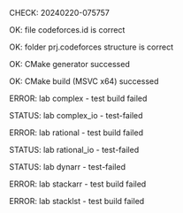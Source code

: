 CHECK: 20240220-075757
OK: file codeforces.id is correct
OK: folder prj.codeforces structure is correct
OK: CMake generator successed
OK: CMake build (MSVC x64) successed
ERROR: lab complex - test build failed
STATUS: lab complex_io - test-failed
ERROR: lab rational - test build failed
STATUS: lab rational_io - test-failed
STATUS: lab dynarr - test-failed
ERROR: lab stackarr - test build failed
ERROR: lab stacklst - test build failed
